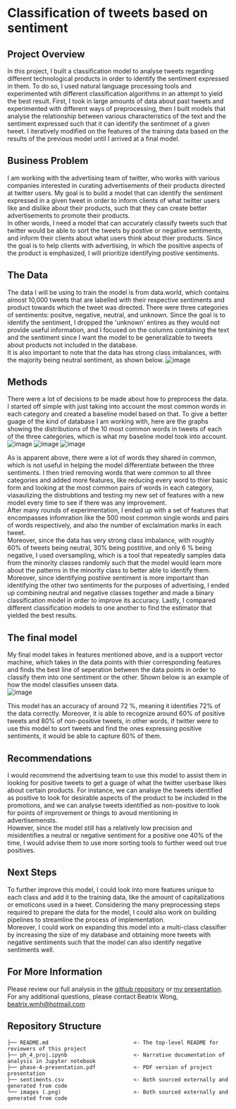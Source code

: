 # Classification of tweets based on sentiment 
## Project Overview
In this project, I built a classification model to analyse tweets regarding different technological products in order to identify the sentiment expressed in them. To do so, I used natural language processing tools and experimented wtih different classification algorithms in an attempt to yield the best result. First, I took in large amounts of data about past tweets and experimented with different ways of preprocessing, then I built models that analyse the relationship between various characteristics of the text and the sentiment expressed such that it can identify the sentimnet of a given tweet. I iteratively modified on the features of the training data based on the results of the previous model until I arrived at a final model. 
## Business Problem
I am working with the advertising team of twitter, who works with various companies interested in curating advertisements of their products directed at twitter users. My goal is to build a model that can identify the sentiment expressed in a given tweet in order to inform clients of what twitter users like and dislike about their products, such that they can create better advertisements to promote their products. <br/>
In other words, I need a model that can accurately classify tweets such that twitter would be able to sort the tweets by postive or negative sentiments, and inform their clients about what users think about thier products. Since the goal is to help clients with advertising, in which the positive aspects of the product is emphasized, I will prioritize identifying postive sentiments.
## The Data
The data I will be using to train the model is from data.world, which contains almost 10,000 tweets that are labelled with their respective sentiments and product towards which the tweet was directed. There were three categories of sentiments: positve, negative, neutral, and unknown. Since the goal is to identify the sentiment, I dropped the 'unknown' entires as they would not provide useful information, and I focused on the columns containing the text and the sentiment since I want the model to be generalizable to tweets about products not included in the database. <br/>
It is also important to note that the data has strong class imbalances, with the majority being neutral sentiment, as shown below.
![image](https://github.com/Beatrixwmh/phase-4-project/assets/108293459/f9d5121c-41df-4ae0-b02d-8340acd94ab7)

## Methods
There were a lot of decisions to be made about how to preprocess the data. I started off simple with just taking into account the most common words in each category and created a baseline model based on that. To give a better guage of the kind of database I am working with, here are the graphs showing the distributions of the 10 most common words in tweets of each of the three categories, which is what my baseline model took into account. <br/>
![image](https://github.com/Beatrixwmh/phase-4-project/assets/108293459/d8002d10-f9b4-46fd-9b4a-447c65b3e8f5) 
![image](https://github.com/Beatrixwmh/phase-4-project/assets/108293459/e32856bc-11f6-4be7-836c-6a960d4220bb)
![image](https://github.com/Beatrixwmh/phase-4-project/assets/108293459/49882ce2-86a1-48ba-a289-449c815f9f93)

As is apparent above, there were a lot of words they shared in common, which is not useful in helping the model differentiate between the three sentiments. I then tried removing words that were common to all three categories and added more features, like reducing every word to thier basic form and looking at the most common pairs of words in each category, viasaulizing the distrubtions and testing my new set of features with a new model every time to see if there was any improvement. <br/>
After many rounds of experimentation, I ended up with a set of features that encompasses infomration like the 500 most common single words and pairs of words respectively, and also the number of exclaimation marks in each tweet. <br/>
Moreover, since the data has very strong class imbalance, with roughly 60% of tweets being neutral, 30% being postitive, and only 6 % being negative, I used oversampling, which is a tool that repeatedly samples data from the minority classes randomly such that the model would learn more about the patterns in the minority class to better able to identify them. Moreover, since identifying postiive sentiment is more important than identifying the other two sentiments for the purposes of advertising, I ended up combining neutral and negative classes together and made a binary classification model in order to improve its accuracy. Lastly, I compared different classification models to one another to find the estimator that yielded the best results.
## The final model
My final model takes in features mentioned above, and is a support vector machine, which takes in the data points with thier corresponding features and finds the best line of seperation between the data points in order to classify them into one sentiment or the other. Shown below is an example of how the model classifies unseen data. <br/>
![image](https://github.com/Beatrixwmh/phase-4-project/assets/108293459/22ef41ab-1d0c-4534-8dfb-f2c527e8357e)

This model has an accuracy of around 72 %, meaning it identifies 72% of the data correctly. Moreover, it is able to recognize around 60% of positive tweets and 80% of non-positive tweets, in other words, if twitter were to use this model to sort tweets and find the ones expressing positive sentiments, it would be able to capture 60% of them.
## Recommendations
I would recommend the advertising team to use this model to assist them in looking for positive tweets to get a guage of what the twitter userbase likes about certain products. For instance, we can analsye the tweets identified as positive to look for desirable aspects of the product to be included in the promotions, and we can analyse tweets identified as non-positive to look for points of improvement or things to avoud mentioning in advertisemensts. <br/>
However, since the model still has a relatively low precision and misidentifies a neutral or negative sentiment for a positive one 40% of the time, I would advise them to use more sorting tools to further weed out true positives.
## Next Steps
To further improve this model, I could look into more features unique to each class and add it to the training data, like the amount of capitalizations or emoticons used in a tweet. Considering the many preprocessing steps required to prepare the data for the model, I could also work on building pipelines to streamline the process of implementation. <br/>
Moreover, I could work on expanding this model into a multi-class classifier by increasing the size of my database and obtaining more tweets with negative sentiments such that the model can also identify negative sentiments well. 
## For More Information
Please review our full analysis in the [github repository](https://github.com/Beatrixwmh/phase-4-project) or [my presentation](https://github.com/Beatrixwmh/phase-4-project/blob/main/phase-4-presentation.pdf).
For any additional questions, please contact Beatrix Wong, beatrix.wmh@hotmail.com

## Repository Structure
```
├── README.md                           <- The top-level README for reviewers of this project
├── ph_4_proj.ipynb                     <- Narrative documentation of analysis in Jupyter notebook
├── phase-4-presentation.pdf            <- PDF version of project presentation
├── sentiments.csv                      <- Both sourced externally and generated from code
└── images (.png)                       <- Both sourced externally and generated from code
```
